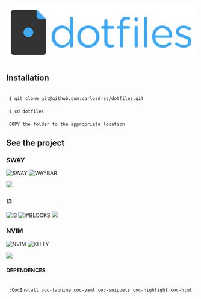 # <img src="https://github.com/carlosd-ss/dotfiles/blob/master/.github/a.png" widht="200">





## Installation


```zsh

 $ git clone git@github.com:carlosd-ss/dotfiles.git

 $ cd dotfiles
 
 COPY the folder to the appropriate location
```

## See the project

### SWAY
![SWAY](https://img.shields.io/badge/SWAY-%2368751C?style=for-the-badge)
![WAYBAR](https://img.shields.io/badge/WAYBAR-%2368751C?style=for-the-badge)

<img src="https://github.com/carlosdss22/dotfiles/blob/master/.github/sway.png" height="500" widht="100">


### I3
![I3](https://img.shields.io/badge/I3-%2320444D?style=for-the-badge)
![I#BLOCKS](https://img.shields.io/badge/I3BLOCKS-%2320444D?style=for-the-badge)
<img src="https://github.com/carlosdss22/dotfiles/blob/master/.github/i3.png" height="500" widht="100">




### NVIM
![NVIM](https://img.shields.io/badge/EOVIM-%23444444?style=for-the-badge&logo=Neovim)
![KITTY](https://img.shields.io/badge/KITTY-%23784421?style=for-the-badge)

<img src="https://github.com/carlosdss22/dotfiles/blob/master/.github/neovim-logo-shadow.png" height="100" widht="100">


#### DEPENDENCES

```zsh

 :CocInstall coc-tabnine coc-yaml coc-snippets coc-highlight coc-html  coc-tsserver coc-css coc-vetur coc-json coc-pairs  coc-go coc-phpls coc-sql coc-fzf-preview coc-eslint coc-tslint-plugin
```

